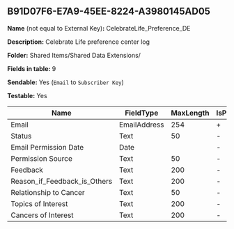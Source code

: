 ## B91D07F6-E7A9-45EE-8224-A3980145AD05

**Name** (not equal to External Key)**:** CelebrateLife_Preference_DE

**Description:** Celebrate Life preference center log

**Folder:** Shared Items/Shared Data Extensions/

**Fields in table:** 9

**Sendable:** Yes (`Email` to `Subscriber Key`)

**Testable:** Yes

| Name | FieldType | MaxLength | IsPrimaryKey | IsNullable | DefaultValue |
| --- | --- | --- | --- | --- | --- |
| Email | EmailAddress | 254 | + | - |  |
| Status | Text | 50 | - | + |  |
| Email Permission Date | Date |  | - | + | GetDate() |
| Permission Source | Text | 50 | - | + |  |
| Feedback | Text | 200 | - | + |  |
| Reason_if_Feedback_is_Others | Text | 200 | - | + |  |
| Relationship to Cancer | Text | 50 | - | + |  |
| Topics of Interest | Text | 200 | - | + |  |
| Cancers of Interest | Text | 200 | - | + |  |
